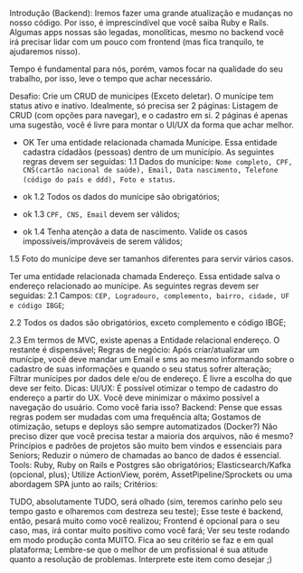 Introdução (Backend):
Iremos fazer uma grande atualização e mudanças no nosso código. Por isso, é imprescindível que você saiba Ruby e Rails. Algumas apps nossas são legadas, monolíticas, mesmo no backend você irá precisar lidar com um pouco com frontend (mas fica tranquilo, te ajudaremos nisso).

Tempo é fundamental para nós, porém, vamos focar na qualidade do seu trabalho, por isso, leve o tempo que achar necessário.

Desafio:
Crie um CRUD de municípes (Exceto deletar). O munícipe tem status ativo e inativo. Idealmente, só precisa ser 2 páginas: Listagem de CRUD (com opções para navegar), e o cadastro em si. 2 páginas é apenas uma sugestão, você é livre para montar o UI/UX da forma que achar melhor.

- OK Ter uma entidade relacionada chamada Munícipe. Essa entidade cadastra cidadãos (pessoas) dentro de um município. As seguintes regras devem ser seguidas:
1.1 Dados do munícipe: `Nome completo, CPF, CNS(cartão nacional de saúde), Email, Data nascimento, Telefone (código do país e ddd), Foto e status`.

- ok 1.2 Todos os dados do munícipe são obrigatórios;

- ok 1.3 `CPF, CNS, Email` devem ser válidos;

- ok 1.4 Tenha atenção a data de nascimento. Valide os casos impossíveis/improváveis de serem válidos;

1.5 Foto do munícipe deve ser tamanhos diferentes para servir vários casos.




Ter uma entidade relacionada chamada Endereço. Essa entidade salva o endereço relacionado ao munícipe. As seguintes regras devem ser seguidas:
2.1 Campos: `CEP, Logradouro, complemento, bairro, cidade, UF e código IBGE`;

2.2 Todos os dados são obrigatórios, exceto complemento e código IBGE;

2.3 Em termos de MVC, existe apenas a Entidade relacional endereço. O restante é dispensável;
Regras de negócio:
Após criar/atualizar um munícipe, você deve mandar um Email e sms ao mesmo informando sobre o cadastro de suas informações e quando o seu status sofrer alteração;
Filtrar munícipes por dados dele e/ou de endereço. É livre a escolha do que deve ser feito.
Dicas:
UI/UX:
É possível otimizar o tempo de cadastro do endereço a partir do UX.
Você deve minimizar o máximo possível a navegação do usuário. Como você faria isso?
Backend:
Pense que essas regras podem ser mudadas com uma frequência alta;
Gostamos de otimização, setups e deploys são sempre automatizados (Docker?)
Não preciso dizer que você precisa testar a maioria dos arquivos, não é mesmo?
Princípios e padrões de projetos são muito bem vindos e essenciais para Seniors;
Reduzir o número de chamadas ao banco de dados é essencial.
Tools:
Ruby, Ruby on Rails e Postgres são obrigatórios;
Elasticsearch/Kafka (opcional, plus);
Utilize ActionView, porém, AssetPipeline/Sprockets ou uma abordagem SPA junto ao rails;
Critérios:

TUDO, absolutamente TUDO, será olhado (sim, teremos carinho pelo seu tempo gasto e olharemos com destreza seu teste);
Esse teste é backend, então, pesará muito como você realizou;
Frontend é opcional para o seu caso, mas, irá contar muito positivo como você fará;
Ver seu teste rodando em modo produção conta MUITO. Fica ao seu critério se faz e em qual plataforma;
Lembre-se que o melhor de um profissional é sua atitude quanto a resolução de problemas. Interprete este item como desejar ;)
